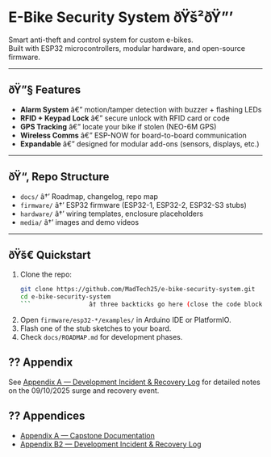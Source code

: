 ﻿# E-Bike Security System ðŸš²ðŸ”’

Smart anti-theft and control system for custom e-bikes.  
Built with ESP32 microcontrollers, modular hardware, and open-source firmware.

---

## ðŸ”§ Features
- **Alarm System** â€” motion/tamper detection with buzzer + flashing LEDs  
- **RFID + Keypad Lock** â€” secure unlock with RFID card or code  
- **GPS Tracking** â€” locate your bike if stolen (NEO-6M GPS)  
- **Wireless Comms** â€” ESP-NOW for board-to-board communication  
- **Expandable** â€” designed for modular add-ons (sensors, displays, etc.)

---

## ðŸ“‚ Repo Structure
- `docs/` â†’ Roadmap, changelog, repo map  
- `firmware/` â†’ ESP32 firmware (ESP32-1, ESP32-2, ESP32-S3 stubs)  
- `hardware/` â†’ wiring templates, enclosure placeholders  
- `media/` â†’ images and demo videos  

---

## ðŸš€ Quickstart
1. Clone the repo:
   ```bash            â† three backticks go here (open the code block)
   git clone https://github.com/MadTech25/e-bike-security-system.git
   cd e-bike-security-system
   ```                â† three backticks go here (close the code block)
2. Open `firmware/esp32-*/examples/` in Arduino IDE or PlatformIO.  
3. Flash one of the stub sketches to your board.  
4. Check `docs/ROADMAP.md` for development phases.



## ?? Appendix

See [Appendix A — Development Incident & Recovery Log](docs/APPENDIX.md) for detailed notes on the 09/10/2025 surge and recovery event.

## ?? Appendices

- [Appendix A — Capstone Documentation](docs/APPENDIX_A.md)
- [Appendix B2 — Development Incident & Recovery Log](docs/APPENDIX_B2.md)

